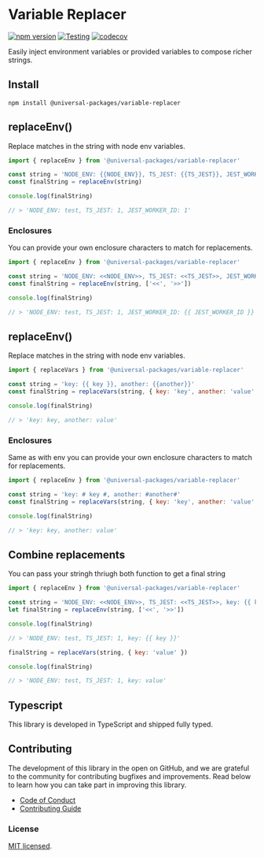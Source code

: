 # Variable Replacer

[![npm version](https://badge.fury.io/js/@universal-packages%2Fvariable-replacer.svg)](https://www.npmjs.com/package/@universal-packages/variable-replacer)
[![Testing](https://github.com/universal-packages/universal-variable-replacer/actions/workflows/testing.yml/badge.svg)](https://github.com/universal-packages/universal-variable-replacer/actions/workflows/testing.yml)
[![codecov](https://codecov.io/gh/universal-packages/universal-variable-replacer/branch/main/graph/badge.svg?token=CXPJSN8IGL)](https://codecov.io/gh/universal-packages/universal-variable-replacer)

Easily inject environment variables or provided variables to compose richer strings.

## Install

```shell
npm install @universal-packages/variable-replacer
```

## replaceEnv()

Replace matches in the string with node env variables.

```js
import { replaceEnv } from '@universal-packages/variable-replacer'

const string = 'NODE_ENV: {{NODE_ENV}}, TS_JEST: {{TS_JEST}}, JEST_WORKER_ID: {{ JEST_WORKER_ID }}'
const finalString = replaceEnv(string)

console.log(finalString)

// > 'NODE_ENV: test, TS_JEST: 1, JEST_WORKER_ID: 1'
```

### Enclosures

You can provide your own enclosure characters to match for replacements.

```js
import { replaceEnv } from '@universal-packages/variable-replacer'

const string = 'NODE_ENV: <<NODE_ENV>>, TS_JEST: <<TS_JEST>>, JEST_WORKER_ID: {{ JEST_WORKER_ID }}'
const finalString = replaceEnv(string, ['<<', '>>'])

console.log(finalString)

// > 'NODE_ENV: test, TS_JEST: 1, JEST_WORKER_ID: {{ JEST_WORKER_ID }}'
```

## replaceEnv()

Replace matches in the string with node env variables.

```js
import { replaceVars } from '@universal-packages/variable-replacer'

const string = 'key: {{ key }}, another: {{another}}'
const finalString = replaceVars(string, { key: 'key', another: 'value' })

console.log(finalString)

// > 'key: key, another: value'
```

### Enclosures

Same as with env you can provide your own enclosure characters to match for replacements.

```js
import { replaceEnv } from '@universal-packages/variable-replacer'

const string = 'key: # key #, another: #another#'
const finalString = replaceVars(string, { key: 'key', another: 'value' }, ['#', '#'])

console.log(finalString)

// > 'key: key, another: value'
```

## Combine replacements

You can pass your stringh thriugh both function to get a final string

```js
import { replaceEnv } from '@universal-packages/variable-replacer'

const string = 'NODE_ENV: <<NODE_ENV>>, TS_JEST: <<TS_JEST>>, key: {{ key }}'
let finalString = replaceEnv(string, ['<<', '>>'])

console.log(finalString)

// > 'NODE_ENV: test, TS_JEST: 1, key: {{ key }}'

finalString = replaceVars(string, { key: 'value' })

console.log(finalString)

// > 'NODE_ENV: test, TS_JEST: 1, key: value'
```

## Typescript

This library is developed in TypeScript and shipped fully typed.

## Contributing

The development of this library in the open on GitHub, and we are grateful to the community for contributing bugfixes and improvements. Read below to learn how you can take part in improving this library.

- [Code of Conduct](./CODE_OF_CONDUCT.md)
- [Contributing Guide](./CONTRIBUTING.md)

### License

[MIT licensed](./LICENSE).
